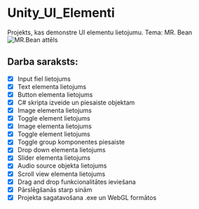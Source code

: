 # Unity_UI_Elementi
Projekts, kas demonstre UI elementu lietojumu. Tema: MR. Bean
![MR.Bean attēls](https://eu-images.contentstack.com/v3/assets/blt781c383a1983f673/bltc3e5bba550bbafcd/621cd9d649d9ac45be97463f/MrBeanDigital(2).jpg?width=800&auto=webp&format=png)
## Darba saraksts:
- [x] Input fiel lietojums
- [x] Text elementa lietojums
- [x] Button elementa lietojums
- [x] C# skripta izveide un piesaiste objektam
- [x] Image elementa lietojums
- [x] Toggle element lietojums
- [x] Image elementa lietojums
- [x] Toggle element lietojums
- [x] Toggle group komponentes piesaiste
- [x] Drop down elementa lietojums
- [x] Slider elementa lietojums
- [x] Audio source objekta lietojums
- [x] Scroll view elementa lietojums
- [x] Drag and drop funkcionalitātes ieviešana
- [x] Pārslēgšanās starp sinām
- [x] Projekta sagatavošana .exe un WebGL formātos
